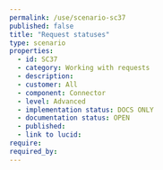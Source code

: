 ```yaml
---
permalink: /use/scenario-sc37
published: false
title: "Request statuses"
type: scenario
properties:
  - id: SC37
  - category: Working with requests
  - description: 
  - customer: All
  - component: Connector
  - level: Advanced
  - implementation status: DOCS ONLY
  - documentation status: OPEN
  - published: 
  - link to lucid: 
require:
required_by:
---
```

